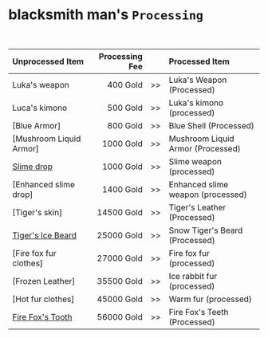 # blacksmith man's `Processing`

<br>

| Unprocessed Item | Processing Fee | | Processed Item
| :-- | --: | :--: | :--- |
| Luka's weapon | 400 Gold | >> | Luka's Weapon (Processed)
| Luca's kimono | 500 Gold | >> | Luka's kimono (processed)
| [Blue Armor] | 800 Gold | >> | Blue Shell (Processed)
| [Mushroom Liquid Armor] | 1000 Gold | >> | Mushroom Liquid Armor (Processed)
| [Slime drop] | 1000 Gold | >> | Slime weapon (processed)
| [Enhanced slime drop] | 1400 Gold | >> | Enhanced slime weapon (processed)
| [Tiger's skin] | 14500 Gold | >> | Tiger's Leather (Processed)
| [Tiger's Ice Beard] | 25000 Gold | >> | Snow Tiger's Beard (Processed)
| [Fire fox fur clothes] | 27000 Gold | >> | Fire fox fur (processed)
| [Frozen Leather] | 35500 Gold | >> | Ice rabbit fur (processed)
| [Hot fur clothes] | 45000 Gold | >> | Warm fur (processed)
| [Fire Fox's Tooth] | 56000 Gold | >> | Fire Fox's Teeth (Processed)

[//]: # (Encyclopedia)
[The mushroom cap]: <>
[Magic]: <>
[Silver Pieces]: <> 

[heart of slime]: <>
[Slime drop]: <>
[tiger's heart]: <>
[Tiger's Ice Beard]: <>
[fire fox heart]: <>
[Fire Fox's Tooth]: <>
[???'s heart]: <>
[Unknown weapon]: <>
